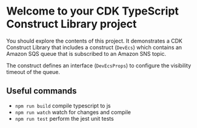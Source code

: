# Welcome to your CDK TypeScript Construct Library project

You should explore the contents of this project. It demonstrates a CDK Construct Library that includes a construct (`DevEcs`)
which contains an Amazon SQS queue that is subscribed to an Amazon SNS topic.

The construct defines an interface (`DevEcsProps`) to configure the visibility timeout of the queue.

## Useful commands

* `npm run build`   compile typescript to js
* `npm run watch`   watch for changes and compile
* `npm run test`    perform the jest unit tests
